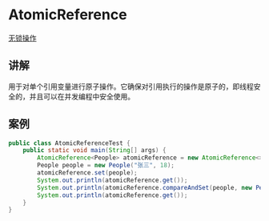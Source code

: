 # AtomicReference

[无锁操作](无锁操作.md)

## 讲解
用于对单个引用变量进行原子操作。它确保对引用执行的操作是原子的，即线程安全的，并且可以在并发编程中安全使用。

## 案例

```java
public class AtomicReferenceTest {
	public static void main(String[] args) {
		AtomicReference<People> atomicReference = new AtomicReference<>();
		People people = new People("张三", 18);
		atomicReference.set(people);
		System.out.println(atomicReference.get());
		System.out.println(atomicReference.compareAndSet(people, new People("李四", 20)));
		System.out.println(atomicReference.get());
	}
}
```
